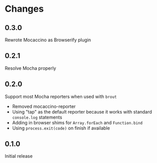 # Changes

## 0.3.0

Rewrote Mocaccino as Browserify plugin

## 0.2.1

Resolve Mocha properly

## 0.2.0

Support most Mocha reporters when used with `brout`

- Removed mocaccino-reporter
- Using "tap" as the default reporter because it works with standard
  `console.log` statements
- Adding in browser shims for `Array.forEach` and `Function.bind`
- Using `process.exit(code)` on finish if available

## 0.1.0

Initial release
